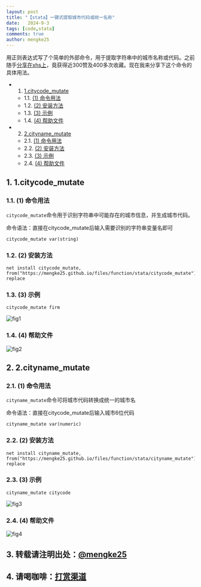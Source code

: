 ```yaml
---
layout: post
title: "【stata】一键式提取城市代码或统一名称"
date:   2024-9-3
tags: [code,stata]
comments: true
author: mengke25
---
```


用正则表达式写了个简单的外部命令，用于提取字符串中的城市名称或代码。之前随手[分享在xhs上](https://www.xiaohongshu.com/explore/66d5fc0f000000001f01724d?xsec_token=AB4wCYFvOcil5gjJTKKpbZ8yMy9dI19EqRog2iqRCYbfY=&xsec_source=pc_user)，竟获得近300赞及400多次收藏。现在我来分享下这个命令的具体用法。

<!-- more -->

<!-- vscode-markdown-toc -->
* 1. [1.citycode_mutate](#citycode_mutate)
	* 1.1. [(1) 命令用法](#1)
	* 1.2. [(2) 安装方法](#2)
	* 1.3. [(3) 示例](#3)
	* 1.4. [(4) 帮助文件](#4)
* 2. [2.cityname_mutate](#cityname_mutate)
	* 2.1. [(1) 命令用法](#1-1)
	* 2.2. [(2) 安装方法](#2-1)
	* 2.3. [(3) 示例](#3-1)
	* 2.4. [(4) 帮助文件](#4-1)

<!-- vscode-markdown-toc-config
	numbering=true
	autoSave=true
	/vscode-markdown-toc-config -->
<!-- /vscode-markdown-toc -->




##  1. <a name='citycode_mutate'></a>1.citycode_mutate

###  1.1. <a name='1'></a>(1) 命令用法

`citycode_mutate`命令用于识别字符串中可能存在的城市信息，并生成城市代码。

命令语法：直接在citycode_mutate后输入需要识别的字符串变量名即可
```
citycode_mutate var(string)
```

###  1.2. <a name='2'></a>(2) 安装方法
```
net install citycode_mutate, from("https://mengke25.github.io/files/function/stata/citycode_mutate") replace
```

###  1.3. <a name='3'></a>(3) 示例

```
citycode_mutate firm
```

![fig1](https://mengke25.github.io/images/citycode_mutate/fig1.png)


###  1.4. <a name='4'></a>(4) 帮助文件

![fig2](https://mengke25.github.io/images/citycode_mutate/fig2.png)



##  2. <a name='cityname_mutate'></a>2.cityname_mutate

###  2.1. <a name='1-1'></a>(1) 命令用法

`cityname_mutate`命令可将城市代码转换成统一的城市名

命令语法：直接在citycode_mutate后输入城市6位代码
```
cityname_mutate var(numeric)
```


###  2.2. <a name='2-1'></a>(2) 安装方法
```
net install cityname_mutate, from("https://mengke25.github.io/files/function/stata/cityname_mutate") replace
```

###  2.3. <a name='3-1'></a>(3) 示例

```
cityname_mutate citycode
```

![fig3](https://mengke25.github.io/images/citycode_mutate/fig3.png)


###  2.4. <a name='4-1'></a>(4) 帮助文件


![fig4](https://mengke25.github.io/images/citycode_mutate/fig4.png)



##  3. <a name='mengke25https:mengke25.github.io'></a>**转载请注明出处**：[@mengke25](https://mengke25.github.io/) 

##  4. <a name='https:mengke25.github.ioimagesdashang.png'></a>**请喝咖啡**：[打赏渠道](https://mengke25.github.io/images/dashang.png)




